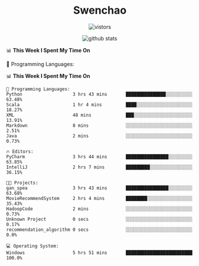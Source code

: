 <h1 align="center">Swenchao</h3>

<p align="center">
  <img src="https://visitor-badge.glitch.me/badge?page_id=swenchao" alt="vistors" />
</p>

<p align="center">
  <img src="https://github-readme-stats.vercel.app/api?username=Swenchao&count_private=true&show_icons=true&theme=vue-dark&hide_title=true" alt="github stats" />
</p>

📊 **This Week I Spent My Time On** 

💬 Programming Languages:

<!--START_SECTION:waka-->
📊 **This Week I Spent My Time On** 

```text
💬 Programming Languages: 
Python                   3 hrs 43 mins       ███████████████░░░░░░░░░░   63.48% 
Scala                    1 hr 4 mins         ████░░░░░░░░░░░░░░░░░░░░░   18.27% 
XML                      48 mins             ███░░░░░░░░░░░░░░░░░░░░░░   13.91% 
Markdown                 8 mins              ░░░░░░░░░░░░░░░░░░░░░░░░░   2.51% 
Java                     2 mins              ░░░░░░░░░░░░░░░░░░░░░░░░░   0.73%

🔥 Editors: 
PyCharm                  3 hrs 44 mins       ████████████████░░░░░░░░░   63.85% 
IntelliJ                 2 hrs 7 mins        █████████░░░░░░░░░░░░░░░░   36.15%

🐱‍💻 Projects: 
gan_spea                 3 hrs 43 mins       ████████████████░░░░░░░░░   63.68% 
MovieRecommendSystem     2 hrs 4 mins        ████████░░░░░░░░░░░░░░░░░   35.43% 
HadoopCode               2 mins              ░░░░░░░░░░░░░░░░░░░░░░░░░   0.73% 
Unknown Project          0 secs              ░░░░░░░░░░░░░░░░░░░░░░░░░   0.17% 
recommendation_algorithm 0 secs              ░░░░░░░░░░░░░░░░░░░░░░░░░   0.0%

💻 Operating System: 
Windows                  5 hrs 51 mins       █████████████████████████   100.0%

```


<!--END_SECTION:waka-->

